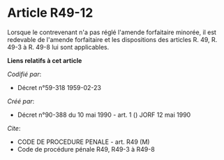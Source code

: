 # Article R49-12

Lorsque le contrevenant n'a pas réglé l'amende forfaitaire minorée, il est redevable de l'amende forfaitaire et les
dispositions des articles R. 49, R. 49-3 à R. 49-8 lui sont applicables.

**Liens relatifs à cet article**

_Codifié par_:

  - Décret n°59-318 1959-02-23

_Créé par_:

  - Décret n°90-388 du 10 mai 1990 - art. 1 () JORF 12 mai 1990

_Cite_:

  - CODE DE PROCEDURE PENALE - art. R49 (M)
  - Code de procédure pénale R49, R49-3 à R49-8

